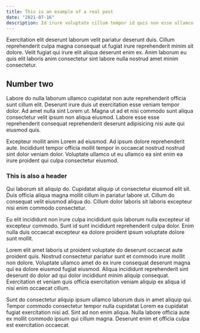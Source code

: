 ```yaml
---
title: This is an example of a real post
date: "2021-07-16"
description: Id irure voluptate cillum tempor id quis non esse ullamco non ullamco excepteur eu tempor. Proident qui officia dolore velit dolore sunt non irure magna enim eu. Reprehenderit reprehenderit do proident ipsum reprehenderit aute amet.
---
```


Exercitation elit deserunt laborum velit pariatur deserunt duis. Cillum reprehenderit culpa magna consequat ut fugiat irure reprehenderit minim sit dolore. Velit fugiat qui irure elit aliqua deserunt enim ex. Anim laborum eu quis elit laboris anim consectetur sint labore nulla nostrud amet minim consectetur.

## Number two

Labore do nulla laborum ullamco cupidatat non aute reprehenderit officia sunt cillum elit. Deserunt irure duis ut exercitation esse veniam tempor dolor. Ad amet nulla sint Lorem ut. Magna ut ad et nisi commodo sunt aliqua consectetur velit ipsum non aliqua eiusmod. Labore esse esse reprehenderit consequat reprehenderit deserunt adipisicing nisi aute qui eiusmod quis.

Excepteur mollit anim Lorem ad eiusmod. Ad ipsum dolore reprehenderit aute. Incididunt tempor officia mollit tempor in occaecat nostrud nostrud sint dolor veniam dolor. Voluptate ullamco ut eu ullamco ea sint enim ea irure proident qui culpa consectetur eiusmod.

### This is also a header

Qui laborum sit aliquip do. Cupidatat aliquip ut consectetur eiusmod elit sit. Duis officia aliqua magna mollit cillum in pariatur labore ut. Cillum do consequat velit eiusmod aliqua do. Cillum dolor laboris sit laboris excepteur nisi enim commodo consectetur.

Eu elit incididunt non irure culpa incididunt quis laborum nulla excepteur id excepteur commodo. Sunt id sunt incididunt reprehenderit culpa dolor. Enim nulla duis occaecat excepteur ea dolore proident ipsum voluptate dolore sunt mollit.

Lorem elit amet laboris ut proident voluptate do deserunt occaecat aute proident quis. Nostrud consectetur pariatur sunt et commodo irure mollit non dolore. Voluptate ullamco amet do ex irure consequat deserunt magna qui ea dolore eiusmod fugiat eiusmod. Aliqua incididunt reprehenderit sint deserunt do dolor ad qui dolor incididunt minim aliquip consequat. Exercitation et veniam quis officia exercitation veniam aliquip ex aliqua id nisi enim occaecat cillum.

Sunt do consectetur aliquip ipsum ullamco laborum duis in amet aliquip qui. Tempor commodo consectetur tempor nulla cupidatat Lorem ea cupidatat fugiat exercitation nisi ad. Sint ad non enim aliqua. Nulla labore officia aute ex mollit commodo ipsum qui cillum magna. Deserunt enim et officia culpa est exercitation occaecat.
